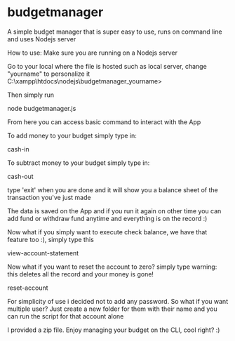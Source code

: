 # budgetmanager
A simple budget manager that is super easy to use, runs on command line and uses Nodejs server

How to use:
Make sure you are running on a Nodejs server

Go to your local where the file is hosted such as local server, change "yourname" to personalize it
C:\xampp\htdocs\nodejs\budgetmanager_yourname>

Then simply run

node budgetmanager.js

From here you can access basic command to interact with the App

To add money to your budget simply type in:

cash-in <amount> <description>

To subtract money to your budget simply type in:

cash-out <amout> <description>

type 'exit' when you are done and it will show you a balance sheet of the transaction you've just made

The data is saved on the App and if you run it again on other time you can add fund or withdraw fund anytime and everything is on the record :)

Now what if you simply want to execute check balance, we have that feature too :), simply type this

view-account-statement

Now what if you want to reset the account to zero? simply type warning: this deletes all the record and your money is gone!

reset-account

For simplicity of use i decided not to add any password. So what if you want multiple user? Just create a new folder for them with their name and you can run the script for that account alone

I provided a zip file. Enjoy managing your budget on the CLI, cool right? :)


